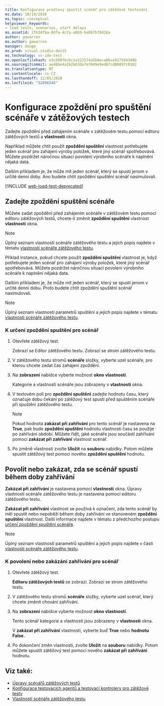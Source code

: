 ```yaml
---
title: Konfigurace prodlevy spustit scénář pro zátěžové testování
ms.date: 10/19/2016
ms.topic: conceptual
helpviewer_keywords:
- load tests, scenarios, start delays
ms.assetid: 2f634fba-8dfa-4c7a-a8b9-be867b78d16a
author: gewarren
ms.author: gewarren
manager: douge
ms.prod: visual-studio-dev15
ms.technology: vs-ide-test
ms.openlocfilehash: e3c090fbcbc1a322574a5b0eca06ce917594348b
ms.sourcegitcommit: ae46be4a2b2b63da7e7049e9ed67cd80897c8102
ms.translationtype: MT
ms.contentlocale: cs-CZ
ms.lasthandoff: 12/05/2018
ms.locfileid: "52896546"
---
```

# <a name="configure-scenario-start-delays-in-load-tests"></a>Konfigurace zpoždění pro spuštění scénáře v zátěžových testech

Zadejte zpoždění před zahájením scénáře v zátěžovém testu pomocí editoru zátěžových testů a **vlastnosti** okna.

Například můžete chtít použít **zpoždění spuštění** vlastnost potřebujete jeden scénář pro zahájení výroby položek, které jiný scénář spotřebovává. Můžete pozdržet náročnou situaci povolení výrobního scénáře k naplnění nějaká data.

Dalším příkladem je, že může mít jeden scénář, který se spustí jenom v určité denní doby. Ano budete chtít zpoždění spuštění scénář nasimulovali.

[!INCLUDE [web-load-test-deprecated](includes/web-load-test-deprecated.md)]

## <a name="specify-the-delay-start-time-of-a-scenario"></a>Zadejte zpoždění spuštění scénáře

Můžete zadat zpoždění před zahájením scénáře v zátěžovém testu pomocí editoru zátěžových testů, chcete-li změnit **zpoždění spuštění** vlastnost **vlastnosti** okna.

> [!NOTE]
> Úplný seznam vlastnosti scénáře zátěžového testu a jejich popis najdete v tématu [vlastnosti scénáře zátěžového testu](../test/load-test-scenario-properties.md).

 Příklad instance, pokud chcete použít **zpoždění spuštění** vlastnost je, když potřebujete jeden scénář pro zahájení výroby položek, které jiný scénář spotřebovává. Můžete pozdržet náročnou situaci povolení výrobního scénáře k naplnění nějaká data.

 Dalším příkladem je, že může mít jeden scénář, který se spustí jenom v určité denní dobu. Proto budete chtít zpoždění spuštění scénář nasimulovali.

> [!NOTE]
> Úplný seznam vlastností parametrů spuštění a jejich popis najdete v tématu [vlastnosti scénáře zátěžového testu](../test/load-test-scenario-properties.md).

### <a name="to-specify-the-delay-start-time-for-a-scenario"></a>K určení zpoždění spuštění pro scénář

1. Otevřete zátěžový test.

     Zobrazí se Editor zátěžového testu. Zobrazí se strom zátěžového testu.

2. V zátěžového testu stromů **scénáře** složky, vyberte uzel scénáře, pro kterou chcete zadat čas zahájení zpoždění.

3. Na **zobrazení** nabídce vyberte možnost **okno vlastností**.

     Kategorie a vlastnosti scénáře jsou zobrazeny v **vlastnosti** okna.

4. V textovém poli pro **zpoždění spuštění** zadejte hodnotu času, který označuje dobu čekání po zátěžový test spustí před spuštěním scénáře při spuštění zátěžového testu.

    > [!NOTE]
    > Pokud hodnota **zakázat při zahřívání** pro tento scénář je nastavena na **True**, pak bude **zpoždění spuštění** hodnotu vlastnosti času se použije po zahřívání období. Můžete řídit, jaké scénáře jsou součástí zahřívání pomocí **zakázat při zahřívání** vlastnost scénář.

5. Po změně vlastnosti zvolte **Uložit** na **souboru** nabídky. Potom můžete spustit zátěžový test pomocí nového **zpoždění spuštění** hodnotu.

## <a name="enable-and-disable-whether-a-scenario-runs-during-the-warm-up-period"></a>Povolit nebo zakázat, zda se scénář spustí během doby zahřívání

**Zakázat při zahřívání** je nastavena pomocí **vlastnosti** okna. Úpravy vlastnosti scénáře zátěžového testu je nastavena pomocí editoru zátěžového testu.

 **Zakázat při zahřívání** vlastnost se používá k označení, zda tento scénář by měl spustit nebo nepoběží během doby zahřívání ve stanoveném **zpoždění spuštění** vlastnost. Další informace najdete v tématu z předchozího postupu [určení zpoždění spuštění scénáře](#specify-the-delay-start-time-of-a-scenario).

> [!NOTE]
> Úplný seznam vlastností parametrů spuštění a jejich popis najdete v části [vlastnosti scénáře zátěžového testu](../test/load-test-scenario-properties.md).

### <a name="to-enable-or-disable-the-warm-up-period-for-a-scenario"></a>K povolení nebo zakázání zahřívání pro scénář

1. Otevřete zátěžový test.

     **Editoru zátěžových testů** se zobrazí. Zobrazí se strom zátěžového testu.

2. V zátěžového testu stromů **scénáře** složky, vyberte uzel scénář, který chcete změnit chování zahřívání.

3. Na **zobrazení** nabídce vyberte možnost **okno vlastností**.

     Tento scénář kategorie a vlastnosti jsou zobrazeny v **vlastnosti** okna.

     V **zakázat při zahřívání** vlastnosti, vyberte buď **True** nebo **hodnotu False.**

4. Po dokončení změn vlastnosti, zvolte **Uložit** na **souboru** nabídky. Potom můžete spustit zátěžový test pomocí nového **zakázat při zahřívání** hodnotu.

## <a name="see-also"></a>Viz také:

- [Úpravy scénářů zátěžových testů](../test/edit-load-test-scenarios.md)
- [Konfigurace testovacích agentů a testovací kontrolery pro zátěžové testy](../test/configure-test-agents-and-controllers-for-load-tests.md)
- [Vlastnosti scénáře zátěžového testu](../test/load-test-scenario-properties.md)